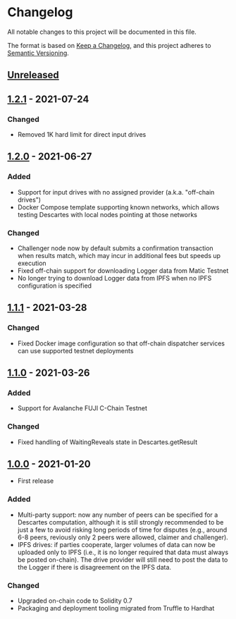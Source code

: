 # Changelog

All notable changes to this project will be documented in this file.

The format is based on [Keep a Changelog](https://keepachangelog.com/en/1.0.0/),
and this project adheres to [Semantic Versioning](https://semver.org/spec/v2.0.0.html).

## [Unreleased]

## [1.2.1] - 2021-07-24

### Changed

- Removed 1K hard limit for direct input drives
## [1.2.0] - 2021-06-27

### Added

- Support for input drives with no assigned provider (a.k.a. "off-chain drives")
- Docker Compose template supporting known networks, which allows testing Descartes with local nodes pointing at those networks
### Changed

- Challenger node now by default submits a confirmation transaction when results match, which may incur in additional fees but speeds up execution
- Fixed off-chain support for downloading Logger data from Matic Testnet
- No longer trying to download Logger data from IPFS when no IPFS configuration is specified
## [1.1.1] - 2021-03-28

### Changed

- Fixed Docker image configuration so that off-chain dispatcher services can use supported testnet deployments

## [1.1.0] - 2021-03-26

### Added

- Support for Avalanche FUJI C-Chain Testnet

### Changed

- Fixed handling of WaitingReveals state in Descartes.getResult

## [1.0.0] - 2021-01-20

- First release

### Added

- Multi-party support: now any number of peers can be specified for a Descartes computation, although it is still strongly recommended to be just a few to avoid risking long periods of time for disputes (e.g., around 6-8 peers, reviously only 2 peers were allowed, claimer and challenger).
- IPFS drives: if parties cooperate, larger volumes of data can now be uploaded only to IPFS (i.e., it is no longer required that data must always be posted on-chain). The drive provider will still need to post the data to the Logger if there is disagreement on the IPFS data.

### Changed

- Upgraded on-chain code to Solidity 0.7
- Packaging and deployment tooling migrated from Truffle to Hardhat

[unreleased]: https://github.com/cartesi/descartes/compare/v1.1.1...HEAD
[1.2.1]: https://github.com/cartesi/descartes/releases/tag/v1.2.1
[1.2.0]: https://github.com/cartesi/descartes/releases/tag/v1.2.0
[1.1.1]: https://github.com/cartesi/descartes/releases/tag/v1.1.1
[1.1.0]: https://github.com/cartesi/descartes/releases/tag/v1.1.0
[1.0.0]: https://github.com/cartesi/descartes/releases/tag/v1.0.0
